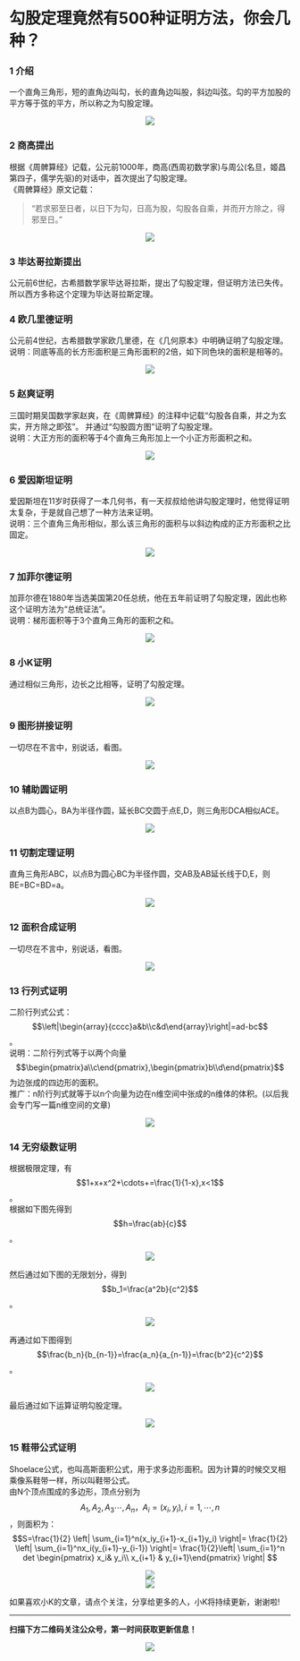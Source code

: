 # 勾股定理竟然有500种证明方法，你会几种？


### 1 介绍
一个直角三角形，短的直角边叫勾，长的直角边叫股，斜边叫弦。勾的平方加股的平方等于弦的平方，所以称之为勾股定理。
<div align=center><img src="img-勾股定理/p-1-1.jpg" style="max-height: 400px;"></div>

### 2 商高提出
根据《周髀算经》记载，公元前1000年，商高(西周初数学家)与周公(名旦，姬昌第四子，儒学先驱)的对话中，首次提出了勾股定理。  
《周髀算经》原文记载：
>“若求邪至日者，以日下为勾，日高为股，勾股各自乘，并而开方除之，得邪至日。”

<div align=center><img src="img-勾股定理/p-2-1.jpg" style="max-height: 400px;"></div>

### 3 毕达哥拉斯提出
公元前6世纪，古希腊数学家毕达哥拉斯，提出了勾股定理，但证明方法已失传。所以西方多称这个定理为毕达哥拉斯定理。
    
### 4 欧几里德证明
公元前4世纪，古希腊数学家欧几里德，在《几何原本》中明确证明了勾股定理。  
说明：同底等高的长方形面积是三角形面积的2倍，如下同色块的面积是相等的。
<div align=center><img src="img-勾股定理/p-4-1.jpg" style="max-height: 400px;"></div>

### 5 赵爽证明
三国时期吴国数学家赵爽，在《周髀算经》的注释中记载“勾股各自乘，并之为玄实，开方除之即弦”。
并通过“勾股圆方图”证明了勾股定理。  
说明：大正方形的面积等于4个直角三角形加上一个小正方形面积之和。
<div align=center><img src="img-勾股定理/p-5-1.jpg" style="max-height: 400px;"></div>

### 6 爱因斯坦证明
爱因斯坦在11岁时获得了一本几何书，有一天叔叔给他讲勾股定理时，他觉得证明太复杂，于是就自己想了一种方法来证明。  
说明：三个直角三角形相似，那么该三角形的面积与以斜边构成的正方形面积之比固定。
<div align=center><img src="img-勾股定理/p-6-1.jpg" style="max-height: 400px;"></div>


### 7 加菲尔德证明
加菲尔德在1880年当选美国第20任总统，他在五年前证明了勾股定理，因此也称这个证明方法为“总统证法”。  
说明：梯形面积等于3个直角三角形的面积之和。
<div align=center><img src="img-勾股定理/p-7-1.jpg" style="max-height: 400px;"></div>

### 8 小K证明
通过相似三角形，边长之比相等，证明了勾股定理。
<div align=center><img src="img-勾股定理/p-8-1.jpg" style="max-height: 400px;"></div>

### 9 图形拼接证明
一切尽在不言中，别说话，看图。
<div align=center><img src="img-勾股定理/p-9-1.jpg" style="max-height: 400px;"></div>

### 10 辅助圆证明
以点B为圆心，BA为半径作圆，延长BC交圆于点E,D，则三角形DCA相似ACE。
<div align=center><img src="img-勾股定理/p-10-1.jpg" style="max-height: 400px;"></div>

### 11 切割定理证明
直角三角形ABC，以点B为圆心BC为半径作圆，交AB及AB延长线于D,E，则BE=BC=BD=a。
<div align=center><img src="img-勾股定理/p-11-1.jpg" style="max-height: 400px;"></div>

### 12 面积合成证明
一切尽在不言中，别说话，看图。
<div align=center><img src="img-勾股定理/p-12-1.jpg" style="max-height: 400px;"></div>

### 13 行列式证明
二阶行列式公式：$$\left|\begin{array}{cccc}a&b\\c&d\end{array}\right|=ad-bc$$。  
说明：二阶行列式等于以两个向量$$\begin{pmatrix}a\\c\end{pmatrix},\begin{pmatrix}b\\d\end{pmatrix}$$为边张成的四边形的面积。  
推广：n阶行列式就等于以n个向量为边在n维空间中张成的n维体的体积。(以后我会专门写一篇n维空间的文章)
<div align=center><img src="img-勾股定理/p-13-1.jpg" style="max-height: 400px;"></div>

### 14 无穷级数证明
根据极限定理，有$$1+x+x^2+\cdots+=\frac{1}{1-x},x<1$$。  
根据如下图先得到$$h=\frac{ab}{c}$$。
<div align=center><img src="img-勾股定理/p-14-1.jpg" style="max-height: 400px;"></div>

然后通过如下图的无限划分，得到$$b_1=\frac{a^2b}{c^2}$$。
<div align=center><img src="img-勾股定理/p-14-2.jpg" style="max-height: 400px;"></div>

再通过如下图得到$$\frac{b_n}{b_{n-1}}=\frac{a_n}{a_{n-1}}=\frac{b^2}{c^2}$$。
<div align=center><img src="img-勾股定理/p-14-3.jpg" style="max-height: 400px;"></div>

最后通过如下运算证明勾股定理。
<div align=center><img src="img-勾股定理/p-14-4.jpg" style="max-height: 400px;"></div>

### 15 鞋带公式证明
Shoelace公式，也叫高斯面积公式，用于求多边形面积。因为计算的时候交叉相乘像系鞋带一样，所以叫鞋带公式。   
由N个顶点围成的多边形，顶点分别为$$A_1,A_2,A_3\cdots,A_n，A_i=(x_i,y_i),i=1,\cdots,n$$，则面积为：  
$$S=\frac{1}{2} \left| \sum_{i=1}^n(x_iy_{i+1}-x_{i+1}y_i) \right|=
\frac{1}{2} \left| \sum_{i=1}^nx_i(y_{i+1}-y_{i-1}) \right|=
\frac{1}{2}\left| \sum_{i=1}^n  det \begin{pmatrix} x_i& y_i\\ x_{i+1} & y_{i+1}\end{pmatrix} \right|
$$

<div align=center><img src="img-勾股定理/p-15-1.jpg" style="max-height: 400px;"></div>

<div align=center><img src="../end.jpg" style="max-height: 300px;"></div>


如果喜欢小K的文章，请点个关注，分享给更多的人，小K将持续更新，谢谢啦!  

---
**扫描下方二维码关注公众号，第一时间获取更新信息！**  
<div align=center><img src="../qrcode.jpg" style="max-height: 300px;"></div>
